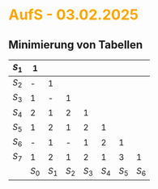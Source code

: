 # <font color = "orange">AufS - 03.02.2025</font>
## Minimierung von Tabellen

| $S_1$ | 1     |       |       |       |       |       |       |
| ----- | ----- | ----- | ----- | ----- | ----- | ----- | ----- |
| $S_2$ | -     | 1     |       |       |       |       |       |
| $S_3$ | 1     | -     | 1     |       |       |       |       |
| $S_4$ | 2     | 1     | 2     | 1     |       |       |       |
| $S_5$ | 1     | 2     | 1     | 2     | 1     |       |       |
| $S_6$ | -     | 1     | -     | 1     | 2     | 1     |       |
| $S_7$ | 1     | 2     | 1     | 2     | 1     | 3     | 1     |
|       | $S_0$ | $S_1$ | $S_2$ | $S_3$ | $S_4$ | $S_5$ | $S_6$ |
